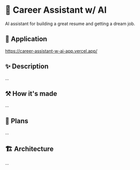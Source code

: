 # 💪 Career Assistant w/ AI

AI assistant for building a great resume and getting a dream job.

## 🔗 Application

https://career-assistant-w-ai-app.vercel.app/

## ✨ Description

...

## ⚒️ How it's made

...

## 🚀 Plans

...

## 🏗️ Architecture

...
